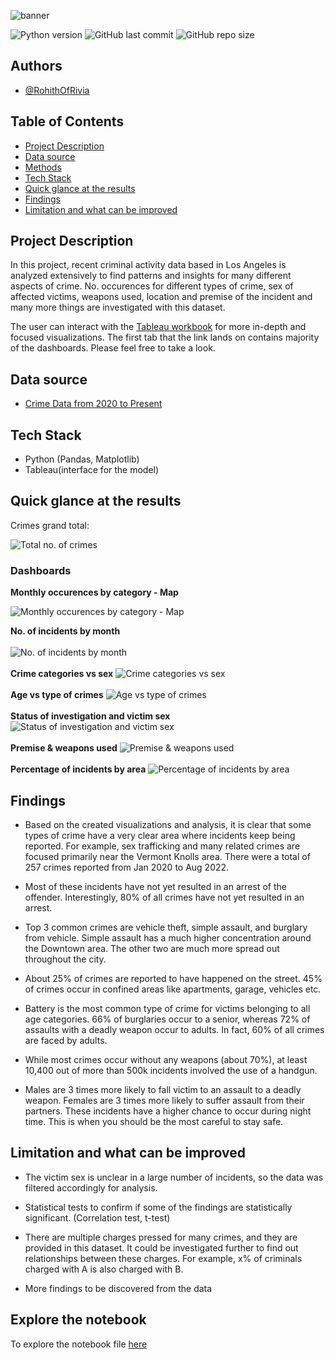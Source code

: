 ﻿![banner](assets/img2.jpg)


![Python version](https://img.shields.io/badge/Python%20version-3.9%2B-green)
![GitHub last commit](https://img.shields.io/badge/Last%20Commit-Dec%202022-yellowgreen)
![GitHub repo size](https://img.shields.io/badge/Repo%20Size-8.3%20MB-blue)


## Authors

- [@RohithOfRivia](https://github.com/RohithOfRivia)

## Table of Contents

  - [Project Description](#project-description)
  - [Data source](#data-source)
  - [Methods](#methods)
  - [Tech Stack](#tech-stack)
  - [Quick glance at the results](#quick-glance-at-the-results)
  - [Findings](#findings)
  - [Limitation and what can be improved](#limitation-and-what-can-be-improved)

## Project Description

In this project, recent criminal activity data based in Los Angeles is analyzed extensively to find patterns and insights for many different aspects of crime. No. occurences for different types of crime, sex of affected victims, weapons used, location and premise of the incident and many more things are investigated with this dataset. 

The user can interact with the [Tableau workbook](https://public.tableau.com/app/profile/rohith.kumar2433/viz/shared/SPT98JK27) for more in-depth and focused visualizations. The first tab that the link lands on contains majority of the dashboards. Please feel free to take a look. 
 
## Data source

- [Crime Data from 2020 to Present](https://data.lacity.org/Public-Safety/Crime-Data-from-2020-to-Present/2nrs-mtv8)


## Tech Stack

- Python (Pandas, Matplotlib)
- Tableau(interface for the model)



## Quick glance at the results

Crimes grand total: 

![Total no. of crimes](assets/kpi.png)

### Dashboards
**Monthly occurences by category - Map**

![Monthly occurences by category - Map](assets/map.png)
 
**No. of incidents by month**
\
\
![No. of incidents by month](assets/by&#32;month.png)
\
\
**Crime categories vs sex**
![Crime categories vs sex](assets/victim&#32;sex&#32;vs&#32;cat.png)
\
\
**Age vs type of crimes**
![Age vs type of crimes](assets/age&#32;vs&#32;cat.png)
\
\
**Status of investigation and victim sex**
![Status of investigation and victim sex](assets/status&#32;and&#32;time.png)
\
\
**Premise & weapons used**
![Premise & weapons used](assets/location&#32;and&#32;weapons.png)
\
\
**Percentage of incidents by area**
![Percentage of incidents by area](assets/map2.png)



## Findings

- Based on the created visualizations and analysis, it is clear that some types of crime have a very clear area where incidents keep being reported. For example, sex trafficking and many related crimes are focused primarily near the Vermont Knolls area. There were a total of 257 crimes reported from Jan 2020 to Aug 2022. 
- Most of these incidents have not yet resulted in an arrest of the offender. Interestingly, 80% of all crimes have not yet resulted in an arrest.

- Top 3 common crimes are vehicle theft, simple assault, and burglary from vehicle. Simple assault has a much higher concentration around the Downtown area. The other two are much more spread out throughout the city. 

- About 25% of crimes are reported to have happened on the street. 45% of crimes occur in confined areas like apartments, garage, vehicles etc. 

 - Battery is the most common type of crime for victims belonging to all age categories. 66% of burglaries occur to a senior, whereas 72% of assaults with a deadly weapon occur to adults. In fact, 60% of all crimes are faced by adults.
 
 - While most crimes occur without any weapons (about 70%), at least 10,400 out of more than 500k incidents involved the use of a handgun. 

- Males are 3 times more likely to fall victim to an assault to a deadly weapon. Females are 3 times more likely to suffer assault from their partners. These incidents have a higher chance to occur during night time. This is when you should be the most careful to stay safe.

## Limitation and what can be improved

- The victim sex is unclear in a large number of incidents, so the data was filtered accordingly for analysis. 

- Statistical tests to confirm if some of the findings are statistically significant. (Correlation test, t-test)

- There are multiple charges pressed for many crimes, and they are provided in this dataset. It could be investigated further to find out relationships between these charges. For example, x% of criminals charged with A is also charged with B.

- More findings to be discovered from the data


## Explore the notebook

To explore the notebook file [here](https://nbviewer.org/github/RohithOfRivia/Crime-in-LA/blob/main/LA%20DV.ipynb)


